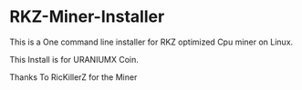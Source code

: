 # RKZ-Miner-Installer

This is a One command line installer for RKZ optimized Cpu miner on Linux.

This Install is for URANIUMX Coin.

Thanks To RicKillerZ for the Miner
